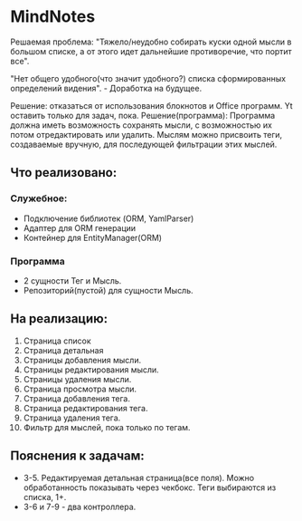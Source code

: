 # MindNotes
Решаемая проблема: "Тяжело/неудобно собирать куски одной мысли в большом списке,
а от этого идет дальнейшие противоречие, что портит все".

"Нет общего удобного(что значит удобного?) списка сформированных определений 
видения". - Доработка на будущее.

Решение: отказаться от использования блокнотов и Office программ.
Yt оставить только для задач, пока.
Решение(программа):
Программа должна иметь возможность сохранять мысли, с возможностью их потом
отредактировать или удалить.
Мыслям можно присвоить теги, создаваемые вручную, для последующей фильтрации этих
мыслей.

## Что реализовано:
### Служебное:
- Подключение библиотек (ORM, YamlParser)
- Адаптер для ORM генерации
- Контейнер для EntityManager(ORM)
### Программа
- 2 сущности Тег и Мысль.
- Репозиторий(пустой) для сущности Мысль.

## На реализацию:
1. Страница список
2. Страница детальная
3. Страницы добавления мысли.
4. Страницы редактирования мысли.
5. Страницы удаления мысли.
6. Страница просмотра мысли.
7. Страница добавления тега.
8. Страница редактирования тега.
9. Страница удаления тега.
10. Фильтр для мыслей, пока только по тегам.

## Пояснения к задачам:
- 3-5. Редактируемая детальная страница(все поля).
Можно обработанность показывать через чекбокс.
Теги выбираются из списка, 1+.
- 3-6 и 7-9 - два контроллера.